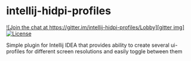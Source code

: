 # intellij-hidpi-profiles

[![Join the chat at https://gitter.im/intellij-hidpi-profiles/Lobby][gitter img]][gitter]
[![License][license img]][license]

Simple plugin for Intellij IDEA that provides ability to create several ui-profiles for different screen resolutions and easily toggle between them


[gitter]:https://gitter.im/intellij-hidpi-profiles/Lobby?utm_source=badge&utm_medium=badge&utm_campaign=pr-badge&utm_content=badge
[gitter img]:https://badges.gitter.im/intellij-hidpi-profiles/Lobby.svg
[license]:LICENSE
[license img]:https://img.shields.io/badge/License-MIT-blue.svg

